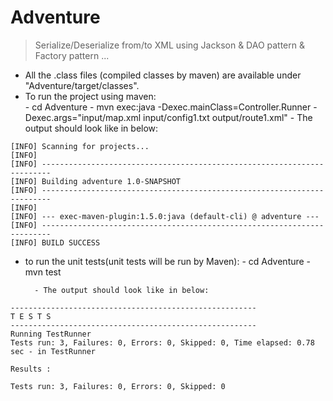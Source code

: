 # Adventure
> Serialize/Deserialize from/to XML using Jackson &amp; DAO pattern &amp; Factory pattern ...


- All the .class files (compiled classes by maven) are available under "Adventure/target/classes".
- To run the project using maven:     
      - cd  Adventure
      - mvn exec:java -Dexec.mainClass=Controller.Runner -Dexec.args="input/map.xml input/config1.txt output/route1.xml"
        - The output should look like in below: 
```
[INFO] Scanning for projects...
[INFO]
[INFO] ------------------------------------------------------------------------
[INFO] Building adventure 1.0-SNAPSHOT
[INFO] ------------------------------------------------------------------------
[INFO]
[INFO] --- exec-maven-plugin:1.5.0:java (default-cli) @ adventure ---
[INFO] ------------------------------------------------------------------------
[INFO] BUILD SUCCESS

 ```
- to run the unit tests(unit tests will be run by Maven): 
      - cd  Adventure
      - mvn test 
      
        - The output should look like in below:
        
 ```
-------------------------------------------------------
 T E S T S
-------------------------------------------------------
Running TestRunner
Tests run: 3, Failures: 0, Errors: 0, Skipped: 0, Time elapsed: 0.78 sec - in TestRunner

Results :

Tests run: 3, Failures: 0, Errors: 0, Skipped: 0

 ```
 
                           
